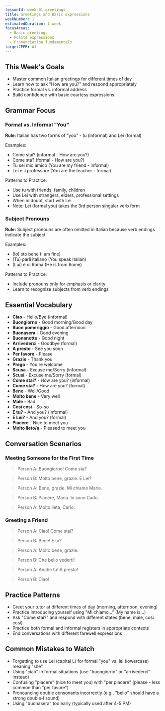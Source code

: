 ```yaml
---
lessonId: week-01-greetings
title: Greetings and Basic Expressions
weekNumber: 1
estimatedDuration: 1 week
focusAreas:
  - Basic greetings
  - Polite expressions
  - Pronunciation fundamentals
targetCEFR: A1
---
```


## This Week's Goals

- Master common Italian greetings for different times of day
- Learn how to ask "How are you?" and respond appropriately
- Practice formal vs. informal address
- Build confidence with basic courtesy expressions

## Grammar Focus

### Formal vs. Informal "You"

**Rule:** Italian has two forms of "you" - tu (informal) and Lei (formal)

Examples:
- Come stai? (informal - How are you?)
- Come sta? (formal - How are you?)
- Tu sei mio amico (You are my friend - informal)
- Lei è il professore (You are the teacher - formal)

Patterns to Practice:
- Use tu with friends, family, children
- Use Lei with strangers, elders, professional settings
- When in doubt, start with Lei
- Note: Lei (formal you) takes the 3rd person singular verb form

### Subject Pronouns

**Rule:** Subject pronouns are often omitted in Italian because verb endings indicate the subject

Examples:
- (Io) sto bene (I am fine)
- (Tu) parli italiano (You speak Italian)
- (Lui) è di Roma (He is from Rome)

Patterns to Practice:
- Include pronouns only for emphasis or clarity
- Learn to recognize subjects from verb endings

## Essential Vocabulary

- **Ciao** - Hello/Bye (informal)
- **Buongiorno** - Good morning/Good day
- **Buon pomeriggio** - Good afternoon
- **Buonasera** - Good evening
- **Buonanotte** - Good night
- **Arrivederci** - Goodbye (formal)
- **A presto** - See you soon
- **Per favore** - Please
- **Grazie** - Thank you
- **Prego** - You're welcome
- **Scusa** - Excuse me/Sorry (informal)
- **Scusi** - Excuse me/Sorry (formal)
- **Come stai?** - How are you? (informal)
- **Come sta?** - How are you? (formal)
- **Bene** - Well/Good
- **Molto bene** - Very well
- **Male** - Bad
- **Così così** - So-so
- **E tu?** - And you? (informal)
- **E Lei?** - And you? (formal)
- **Piacere** - Nice to meet you
- **Molto lieto/a** - Pleased to meet you

## Conversation Scenarios

### Meeting Someone for the First Time

> Person A: Buongiorno! Come sta?

> Person B: Molto bene, grazie. E Lei?

> Person A: Bene, grazie. Mi chiamo Maria.

> Person B: Piacere, Maria. Io sono Carlo.

> Person A: Molto lieta, Carlo.

### Greeting a Friend

> Person A: Ciao! Come stai?

> Person B: Bene! E tu?

> Person A: Molto bene, grazie.

> Person B: Che bello vederti!

> Person A: Anche tu! A presto!

> Person B: Ciao!

## Practice Patterns

- Greet your tutor at different times of day (morning, afternoon, evening)
- Practice introducing yourself using "Mi chiamo..." (My name is...)
- Ask "Come stai?" and respond with different states (bene, male, così così)
- Practice both formal and informal registers in appropriate contexts
- End conversations with different farewell expressions

## Common Mistakes to Watch

- Forgetting to use Lei (capital L) for formal "you" vs. lei (lowercase) meaning "she"
- Using "ciao" in formal situations (use "buongiorno" or "arrivederci" instead)
- Confusing "piacere" (nice to meet you) with "per piacere" (please - less common than "per favore")
- Pronouncing double consonants incorrectly (e.g., "bello" should have a strong double-l sound)
- Using "buonasera" too early (typically used after 4-5 PM)
